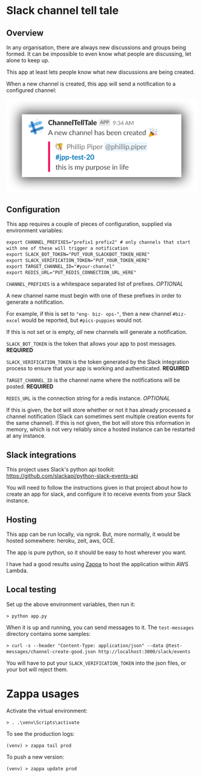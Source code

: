 # Slack channel tell tale

## Overview

In any organisation, there are always new discussions and groups being formed. It can be impossible to even know
what people are discussing, let alone to keep up.

This app at least lets people know what new discussions are being created.

When a new channel is created, this app will send a notification to a configured channel:

![New channel notification](/images/sshot-notification.png?raw=true "New Channel Notification")

## Configuration

This app requires a couple of pieces of configuration, supplied via environment variables:

    export CHANNEL_PREFIXES="prefix1 prefix2" # only channels that start with one of these will trigger a notification
    export SLACK_BOT_TOKEN="PUT_YOUR_SLACKBOT_TOKEN_HERE"
    export SLACK_VERIFICATION_TOKEN="PUT_YOUR_TOKEN_HERE"
    export TARGET_CHANNEL_ID="#your-channel"
    export REDIS_URL="PUT_REDIS_CONNECTION_URL_HERE"

`CHANNEL_PREFIXES` is a whitespace separated list of prefixes. *OPTIONAL* 

A new channel name must begin with one of these
prefixes in order to generate a notification.

For example, if this is set to `"eng- biz- ops-"`, then a new channel `#biz-excel` would be reported, but `#pics-puppies` would not.

If this is not set or is empty, *all* new channels will generate a notification.

`SLACK_BOT_TOKEN` is the token that allows your app to post messages. **REQUIRED**

`SLACK_VERIFICATION_TOKEN` is the token generated by the Slack integration process to ensure that your app is working and authenticated. **REQUIRED**

`TARGET_CHANNEL_ID` is the channel name where the notifications will be posted. **REQUIRED**

`REDIS_URL` is the connection string for a redis instance. *OPTIONAL* 

If this is given, the bot will store
whether or not it has already processed a channel notification (Slack can sometimes sent multiple
creation events for the same channel). If this is not given, the bot will store this information in
memory, which is not very reliably since a hosted instance can be restarted at any instance.

## Slack integrations

This project uses Slack's python api toolkit: <https://github.com/slackapi/python-slack-events-api>

You will need to follow the instructions given in that project about how to create an app for slack, and configure it to receive events from your Slack instance.

## Hosting

This app can be run locally, via ngrok. But, more normally, it would be hosted somewhere: heroku, zeit, aws, GCE.

The app is pure python, so it should be easy to host wherever you want.

I have had a good results using [Zappa](https://github.com/Miserlou/Zappa/tree/master/zappa ) to host the application 
within AWS Lambda.

## Local testing

Set up the above environment variables, then run it:

    > python app.py

When it is up and running, you can send messages to it. The `test-messages` directory contains some samples:

    > curl -s --header "Content-Type: application/json" --data @test-messages/channel-create-good.json http://localhost:3000/slack/events

You will have to put your `SLACK_VERIFICATION_TOKEN` into the json files, or your bot will reject them.

# Zappa usages

Activate the virtual environment:

    > . .\venv\Scripts\activate
    
To see the production logs:

    (venv) > zappa tail prod
    
To push a new version:

    (venv) > zappa update prod
    